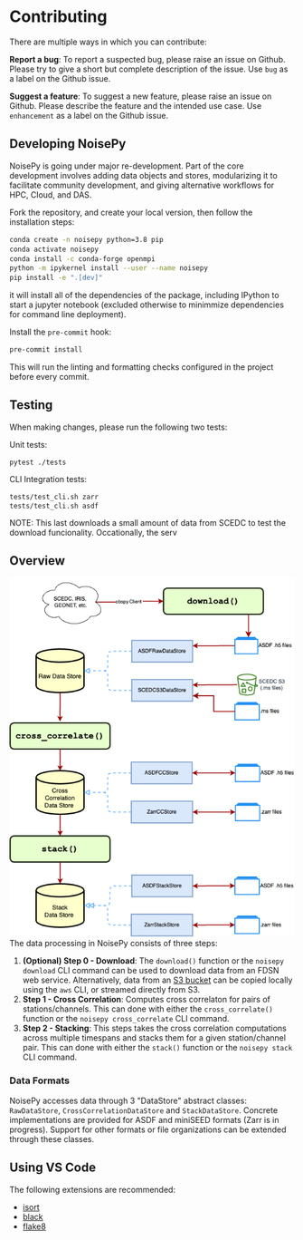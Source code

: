 # Contributing

There are multiple ways in which you can contribute:

**Report a bug**: To report a suspected bug, please raise an issue on Github. Please try to give a short but complete description of the issue. Use ```bug``` as a label on the Github issue.

**Suggest a feature**: To suggest a new feature, please raise an issue on Github. Please describe the feature and the intended use case. Use ```enhancement``` as a label on the Github issue.

## Developing NoisePy

NoisePy is going under major re-development. Part of the core development involves adding data objects and stores, modularizing it to facilitate community development, and giving alternative workflows for HPC, Cloud, and DAS.

Fork the repository, and create your local version, then follow the installation steps:
```bash
conda create -n noisepy python=3.8 pip
conda activate noisepy
conda install -c conda-forge openmpi
python -m ipykernel install --user --name noisepy
pip install -e ".[dev]"
```
it will install all of the dependencies of the package, including IPython to start a jupyter notebook (excluded otherwise to minimmize dependencies for command line deployment).

Install the `pre-commit` hook:
```sh
pre-commit install
```

This will run the linting and formatting checks configured in the project before every commit.

## Testing

When making changes, please run the following two tests:

Unit tests:
```
pytest ./tests
```

CLI Integration tests:
```
tests/test_cli.sh zarr
tests/test_cli.sh asdf
```

NOTE: This last downloads a small amount of data from SCEDC to test the download funcionality. Occationally, the serv

## Overview

<img src="./docs/figures/data_flow.png">
The data processing in NoisePy consists of three steps:

1. **(Optional) Step 0 - Download**: The `download()` function or the `noisepy download` CLI command can be
used to download data from an FDSN web service. Alternatively, data from an [S3 bucket](https://s3.console.aws.amazon.com/s3/buckets/scedc-pds) can be copied
locally using the `aws` CLI, or streamed directly from S3.
2. **Step 1 - Cross Correlation**: Computes cross correlaton for pairs of stations/channels. This can done with either the `cross_correlate()` function or the `noisepy cross_correlate` CLI command.
3. **Step 2 - Stacking**: This steps takes the cross correlation computations across multiple timespans and stacks them for a given station/channel pair. This can done with either the `stack()` function or the `noisepy stack` CLI command.

### Data Formats

NoisePy accesses data through 3 "DataStore" abstract classes: `RawDataStore`, `CrossCorrelationDataStore` and `StackDataStore`. Concrete implementations are provided for ASDF and miniSEED formats (Zarr is in progress). Support for other formats or file organizations can be extended through these classes.

## Using VS Code

The following extensions are recommended:

- [isort](https://marketplace.visualstudio.com/items?itemName=ms-python.isort)
- [black](https://marketplace.visualstudio.com/items?itemName=ms-python.black-formatter)
- [flake8](https://marketplace.visualstudio.com/items?itemName=ms-python.flake8)
